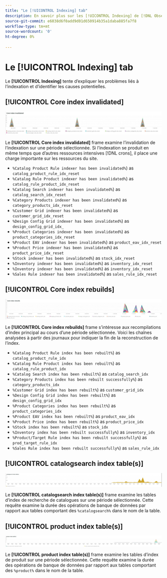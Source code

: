 ```yaml
---
title: "Le [!UICONTROL Indexing] tab"
description: En savoir plus sur les [!UICONTROL Indexing] de [!DNL Observation for Adobe Commerce].
source-git-commit: e6038d6f0add9d01d650914b35a1daba885fa7f8
workflow-type: tm+mt
source-wordcount: '0'
ht-degree: 0%

---
```


# Le [!UICONTROL Indexing] tab

Le **[!UICONTROL Indexing]** tente d’expliquer les problèmes liés à l’indexation et d’identifier les causes potentielles.

## [!UICONTROL Core index invalidated]

![Index principal invalidé](../../assets/tools/observation-for-adobe-commerce/indexing-tab-1.jpg)

Le **[!UICONTROL Core index invalidated]** frame examine l’invalidation de l’indexation sur une période sélectionnée. Si l’indexation se produit en même temps que d’autres ressources intensives [!DNL crons], il place une charge importante sur les ressources du site.

* `%Catalog Product Rule indexer has been invalidated%`) as `catalog_product_rule_idx_reset`
* `%Catalog Rule Product indexer has been invalidated%`) as `catalog_rule_product_idx_reset`
* `%Catalog Search indexer has been invalidated%`) as `catalog_search_idx_reset`
* `%Category Products indexer has been invalidated%`) as `category_products_idx_reset`
* `%Customer Grid indexer has been invalidated%`) as `customer_grid_idx_reset`
* `%Design Config Grid indexer has been invalidated%`) as `design_config_grid_idx_`
* `%Product Categories indexer has been invalidated%`) as `product_categories_idx_reset`
* `%Product EAV indexer has been invalidated%`) as `product_eav_idx_reset`
* `%Product Price indexer has been invalidated%`) as `product_price_idx_reset`
* `%Stock indexer has been invalidated%`) as `stock_idx_reset`
* `%Inventory indexer has been invalidated%`) as `inventory_idx_reset`
* `%Inventory indexer has been invalidated%`) as `inventory_idx_reset`
* `%Sales Rule indexer has been invalidated%`) as `sales_rule_idx_reset`

## [!UICONTROL Core index rebuilds]

![Recréations de l’index principal](../../assets/tools/observation-for-adobe-commerce/indexing-tab-2.jpg)

Le **[!UICONTROL Core index rebuilds]** frame s’intéresse aux recompilations d’index principal au cours d’une période sélectionnée. Voici les chaînes analysées à partir des journaux pour indiquer la fin de la reconstruction de l’index.

* `%Catalog Product Rule index has been rebuilt%`) as `catalog_product_rule_idx`
* `%Catalog Rule Product index has been rebuilt%`) as `catalog_rule_product_idx`
* `%Catalog Search index has been rebuilt%`) as `catalog_search_idx`
* `%Category Products index has been rebuilt successfully%`) as `category_products_idx`
* `%Customer Grid index has been rebuilt%`) as `customer_grid_idx`
* `%Design Config Grid index has been rebuilt%`) as `design_config_grid_idx`
* `%Product Categories index has been rebuilt%`) as `product_categories_idx`
* `%Product EAV index has been rebuilt%`) as `product_eav_idx`
* `%Product Price index has been rebuilt%`) as `product_price_idx`
* `%Stock index has been rebuilt%`) as `stock_idx`
* `%Inventory index has been rebuilt successfully%`) as `inventory_idx`
* `%Product/Target Rule index has been rebuilt successfully%`) as `prod_target_rule_idx`
* `%Sales Rule index has been rebuilt successfully%`) as `sales_rule_idx`


## [!UICONTROL catalogsearch index table(s)]

![table(s) d’index catalogsearch](../../assets/tools/observation-for-adobe-commerce/indexing-tab-3.jpg)

Le **[!UICONTROL catalogsearch index table(s)]** frame examine les tables d’index de recherche de catalogues sur une période sélectionnée. Cette requête examine la durée des opérations de banque de données par rapport aux tables comportant des `%catalogsearch%` dans le nom de la table.

## [!UICONTROL product index table(s)]

![table(s) d’index de produit](../../assets/tools/observation-for-adobe-commerce/indexing-tab-4.jpg)

Le **[!UICONTROL product index table(s)]** frame examine les tables d’index de produit sur une période sélectionnée. Cette requête examine la durée des opérations de banque de données par rapport aux tables comportant des `%product%` dans le nom de la table.
